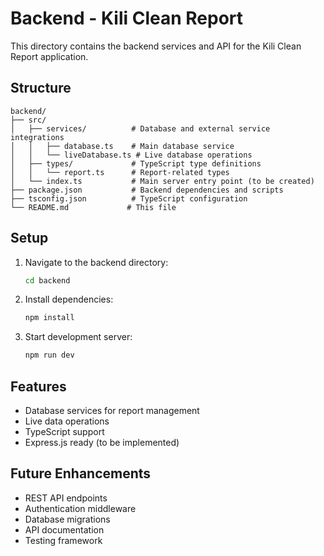 # Backend - Kili Clean Report

This directory contains the backend services and API for the Kili Clean Report application.

## Structure

```
backend/
├── src/
│   ├── services/          # Database and external service integrations
│   │   ├── database.ts    # Main database service
│   │   └── liveDatabase.ts # Live database operations
│   ├── types/             # TypeScript type definitions
│   │   └── report.ts      # Report-related types
│   └── index.ts           # Main server entry point (to be created)
├── package.json           # Backend dependencies and scripts
├── tsconfig.json          # TypeScript configuration
└── README.md             # This file
```

## Setup

1. Navigate to the backend directory:
   ```bash
   cd backend
   ```

2. Install dependencies:
   ```bash
   npm install
   ```

3. Start development server:
   ```bash
   npm run dev
   ```

## Features

- Database services for report management
- Live data operations
- TypeScript support
- Express.js ready (to be implemented)

## Future Enhancements

- REST API endpoints
- Authentication middleware
- Database migrations
- API documentation
- Testing framework
